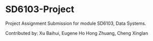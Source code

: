 # SD6103-Project

Project Assignment Submission for module SD6103, Data Systems.

Contributed by: Xu Baihui, Eugene Ho Hong Zhuang, Cheng Xinglan 
